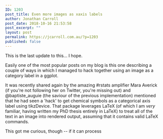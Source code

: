 ```yaml
---
ID: 1203
post_title: Even more images as xaxis labels
author: Jonathan Carroll
post_date: 2018-10-16 21:53:58
post_excerpt: ""
layout: post
permalink: https://jcarroll.com.au/?p=1203
published: false
---
```

This is the last update to this... I hope.

<!--more-->

Easily one of the most popular posts on my blog is this one describing a couple of ways in which I managed to hack together using an image as a category label in a ggplot.

It was recently shared again by the amazing #rstats amplifier Mara Averick (if you're not following her on Twitter, you're missing out) and @baptiste_auguie (the saviour of the previous implementation) mentioned that he had seen a 'hack' to get chemical symbols as a categorical axis label using tikzDevice. That package leverages LaTeX (of which I am _very_ familiar, having written my PhD thesis entirely in LaTeX) to treat all of the text in an image into rendered output, assuming that it contains valid LaTeX commands.

This got me curious, though -- if it can process